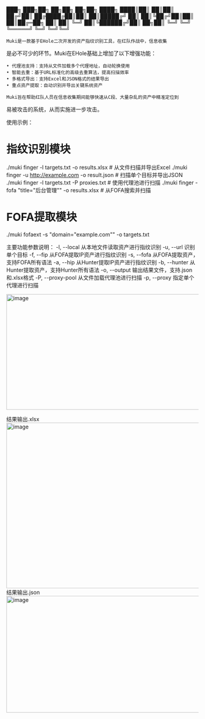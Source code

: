   ███╗   ███╗██╗   ██╗██╗  ██╗██╗
    ████╗ ████║██║   ██║██║ ██╔╝██║
    ██╔████╔██║██║   ██║█████╔╝ ██║
    ██║╚██╔╝██║██║   ██║██╔═██╗ ██║
    ██║ ╚═╝ ██║╚██████╔╝██║  ██╗██║
    ╚═╝     ╚═╝ ╚═════╝ ╚═╝  ╚═╝╚═╝

    Muki是一款基于EHole二次开发的资产指纹识别工具，在红队作战中，信息收集
是必不可少的环节。Muki在EHole基础上增加了以下增强功能：

    • 代理池支持：支持从文件加载多个代理地址，自动轮换使用
    • 智能去重：基于URL标准化的高级去重算法，提高扫描效率
    • 多格式导出：支持Excel和JSON格式的结果导出
    • 重点资产提取：自动识别并导出关键系统资产

    Muki旨在帮助红队人员在信息收集期间能够快速从C段、大量杂乱的资产中精准定位到
易被攻击的系统，从而实施进一步攻击。

使用示例：
  # 指纹识别模块
  ./muki finger -l targets.txt -o results.xlsx          # 从文件扫描并导出Excel
  ./muki finger -u http://example.com -o result.json    # 扫描单个目标并导出JSON
  ./muki finger -l targets.txt -P proxies.txt          # 使用代理池进行扫描
  ./muki finger -fofa "title=\"后台管理\"" -o results.xlsx  # 从FOFA搜索并扫描

  # FOFA提取模块
  ./muki fofaext -s "domain=\"example.com\"" -o targets.txt

主要功能参数说明：
  -l, --local     从本地文件读取资产进行指纹识别
  -u, --url       识别单个目标
  -f, --fip       从FOFA提取IP资产进行指纹识别
  -s, --fofa      从FOFA提取资产，支持FOFA所有语法
  -a, --hip       从Hunter提取IP资产进行指纹识别
  -b, --hunter    从Hunter提取资产，支持Hunter所有语法
  -o, --output    输出结果文件，支持.json和.xlsx格式
  -P, --proxy-pool 从文件加载代理池进行扫描
  -p, --proxy     指定单个代理进行扫描

  <img width="872" height="303" alt="image" src="https://github.com/user-attachments/assets/eea07c9f-dd06-45b1-9a75-b0edf19a3364" />

结果输出.xlsx
<img width="1119" height="434" alt="image" src="https://github.com/user-attachments/assets/4d3b9700-5d79-4a9a-904e-7013234d862a" />
结果输出.json
<img width="1036" height="306" alt="image" src="https://github.com/user-attachments/assets/17cd6676-d616-4aba-bc9c-6976ac802127" />

